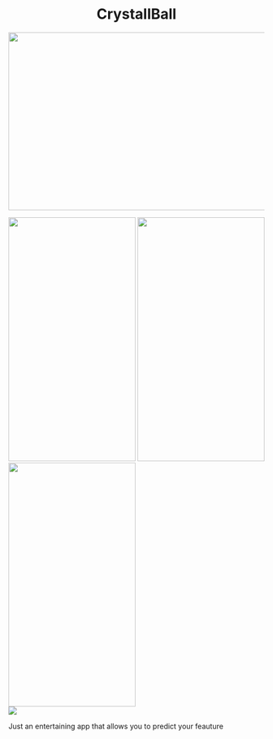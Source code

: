 <h1 align="center">CrystallBall</h1>
<p align="center">
<img src="https://user-images.githubusercontent.com/117910179/201113654-3dfc90b3-3583-4b43-b58b-ed4a1b402bb8.png" width="650" height="350">
  
<div class="box">
   <img src="https://user-images.githubusercontent.com/117910179/201110324-8f8c012e-b8f4-409e-a30f-3d9ae1047efd.PNG" width="250" height="480">
   <img src="https://user-images.githubusercontent.com/117910179/201116502-ec277605-5ade-4fd3-83a7-0efced43117d.PNG" width="250" height="480">
    <img src="https://user-images.githubusercontent.com/117910179/201117755-032144c0-92bd-46e3-baf0-953721402604.PNG" width="250" height="480">
</div>

<div class="box1">
  <img src="https://user-images.githubusercontent.com/117910179/201118016-a8702760-28fc-4720-8267-d9c902f6a30c.PNG">
</div>

Just an entertaining app that allows you to predict your feauture   


